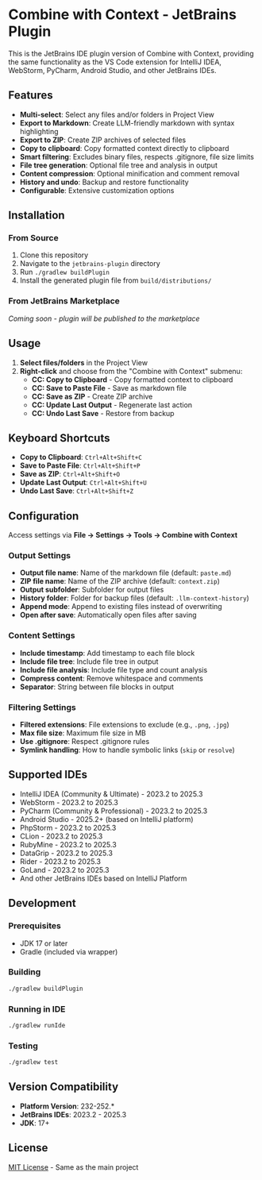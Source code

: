 # Combine with Context - JetBrains Plugin

This is the JetBrains IDE plugin version of Combine with Context, providing the same functionality as the VS Code extension for IntelliJ IDEA, WebStorm, PyCharm, Android Studio, and other JetBrains IDEs.

## Features

- **Multi-select**: Select any files and/or folders in Project View
- **Export to Markdown**: Create LLM-friendly markdown with syntax highlighting
- **Export to ZIP**: Create ZIP archives of selected files
- **Copy to clipboard**: Copy formatted context directly to clipboard
- **Smart filtering**: Excludes binary files, respects .gitignore, file size limits
- **File tree generation**: Optional file tree and analysis in output
- **Content compression**: Optional minification and comment removal
- **History and undo**: Backup and restore functionality
- **Configurable**: Extensive customization options

## Installation

### From Source

1. Clone this repository
2. Navigate to the `jetbrains-plugin` directory
3. Run `./gradlew buildPlugin`
4. Install the generated plugin file from `build/distributions/`

### From JetBrains Marketplace

*Coming soon - plugin will be published to the marketplace*

## Usage

1. **Select files/folders** in the Project View
2. **Right-click** and choose from the "Combine with Context" submenu:
   - **CC: Copy to Clipboard** - Copy formatted context to clipboard
   - **CC: Save to Paste File** - Save as markdown file
   - **CC: Save as ZIP** - Create ZIP archive
   - **CC: Update Last Output** - Regenerate last action
   - **CC: Undo Last Save** - Restore from backup

## Keyboard Shortcuts

- **Copy to Clipboard**: `Ctrl+Alt+Shift+C`
- **Save to Paste File**: `Ctrl+Alt+Shift+P`
- **Save as ZIP**: `Ctrl+Alt+Shift+O`
- **Update Last Output**: `Ctrl+Alt+Shift+U`
- **Undo Last Save**: `Ctrl+Alt+Shift+Z`

## Configuration

Access settings via **File → Settings → Tools → Combine with Context**

### Output Settings
- **Output file name**: Name of the markdown file (default: `paste.md`)
- **ZIP file name**: Name of the ZIP archive (default: `context.zip`)
- **Output subfolder**: Subfolder for output files
- **History folder**: Folder for backup files (default: `.llm-context-history`)
- **Append mode**: Append to existing files instead of overwriting
- **Open after save**: Automatically open files after saving

### Content Settings
- **Include timestamp**: Add timestamp to each file block
- **Include file tree**: Include file tree in output
- **Include file analysis**: Include file type and count analysis
- **Compress content**: Remove whitespace and comments
- **Separator**: String between file blocks in output

### Filtering Settings
- **Filtered extensions**: File extensions to exclude (e.g., `.png`, `.jpg`)
- **Max file size**: Maximum file size in MB
- **Use .gitignore**: Respect .gitignore rules
- **Symlink handling**: How to handle symbolic links (`skip` or `resolve`)

## Supported IDEs

- IntelliJ IDEA (Community & Ultimate) - 2023.2 to 2025.3
- WebStorm - 2023.2 to 2025.3  
- PyCharm (Community & Professional) - 2023.2 to 2025.3
- Android Studio - 2025.2+ (based on IntelliJ platform)
- PhpStorm - 2023.2 to 2025.3
- CLion - 2023.2 to 2025.3
- RubyMine - 2023.2 to 2025.3
- DataGrip - 2023.2 to 2025.3
- Rider - 2023.2 to 2025.3
- GoLand - 2023.2 to 2025.3
- And other JetBrains IDEs based on IntelliJ Platform

## Development

### Prerequisites
- JDK 17 or later
- Gradle (included via wrapper)

### Building
```bash
./gradlew buildPlugin
```

### Running in IDE
```bash
./gradlew runIde
```

### Testing
```bash
./gradlew test
```

## Version Compatibility

- **Platform Version**: 232-252.*
- **JetBrains IDEs**: 2023.2 - 2025.3
- **JDK**: 17+

## License

[MIT License](../LICENSE.md) - Same as the main project